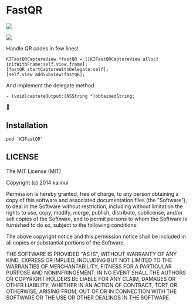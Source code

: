 FastQR
======

![](http://img.shields.io/cocoapods/v/KIFastQR.svg?style=flat)

![](https://raw.githubusercontent.com/kaiinui/FastQR/master/KIFastQRCaptureView.gif)

Handle QR codes in few lines!

```objc
KIFastQRCaptureView *fastQR = [[KIFastQRCaptureView alloc] initWithFrame:self.view.frame];
[fastQR startCaptureWithDelegate:self];
[self.view addSubview:fastQR];
```

And implement the delegate method.

```objc
- (void)captureOutput:(NSString *)obtainedString;
```

:sushi:

Installation
---

`pod 'KIFastQR'`

LICENSE
---

The MIT License (MIT)

Copyright (c) 2014 kaiinui

Permission is hereby granted, free of charge, to any person obtaining a copy
of this software and associated documentation files (the "Software"), to deal
in the Software without restriction, including without limitation the rights
to use, copy, modify, merge, publish, distribute, sublicense, and/or sell
copies of the Software, and to permit persons to whom the Software is
furnished to do so, subject to the following conditions:

The above copyright notice and this permission notice shall be included in all
copies or substantial portions of the Software.

THE SOFTWARE IS PROVIDED "AS IS", WITHOUT WARRANTY OF ANY KIND, EXPRESS OR
IMPLIED, INCLUDING BUT NOT LIMITED TO THE WARRANTIES OF MERCHANTABILITY,
FITNESS FOR A PARTICULAR PURPOSE AND NONINFRINGEMENT. IN NO EVENT SHALL THE
AUTHORS OR COPYRIGHT HOLDERS BE LIABLE FOR ANY CLAIM, DAMAGES OR OTHER
LIABILITY, WHETHER IN AN ACTION OF CONTRACT, TORT OR OTHERWISE, ARISING FROM,
OUT OF OR IN CONNECTION WITH THE SOFTWARE OR THE USE OR OTHER DEALINGS IN THE
SOFTWARE.
